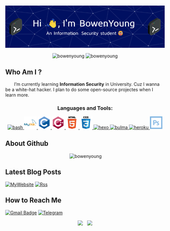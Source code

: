 <p align="center"><img src="./header.png"></p>
<p align="center"> <img src="https://komarev.com/ghpvc/?username=bowenyoung&label=Profile%20views&color=0e75b6&style=flat" alt="bowenyoung" /> <img src="https://visitor-badge.glitch.me/badge?page_id=bowenyoung.profile" alt="bowenyoung" /></p>

## Who Am I ?
&emsp;&emsp;I’m currently learning **Information Security** in University. Cuz I wanna be a white-hat hacker. I plan to do some open-source projectes when I learn more.

<h3 align="center">Languages and Tools:</h3>
<p align="center"><a href="https://www.gnu.org/software/bash/" target="_blank" rel="noreferrer"> <img src="https://www.vectorlogo.zone/logos/gnu_bash/gnu_bash-icon.svg" alt="bash" width="40" height="40"/> </a> <a href="https://www.mysql.com/" target="_blank" rel="noreferrer"> <img src="https://raw.githubusercontent.com/devicons/devicon/master/icons/mysql/mysql-original-wordmark.svg" alt="mysql" width="40" height="40"/> </a><a href="https://www.cprogramming.com/" target="_blank" rel="noreferrer"> <img src="https://raw.githubusercontent.com/devicons/devicon/master/icons/c/c-original.svg" alt="c" width="40" height="40"/> </a> <a href="https://www.w3schools.com/cpp/" target="_blank" rel="noreferrer"> <img src="https://raw.githubusercontent.com/devicons/devicon/master/icons/cplusplus/cplusplus-original.svg" alt="cplusplus" width="40" height="40"/> </a> <a href="https://www.w3.org/html/" target="_blank" rel="noreferrer"> <img src="https://raw.githubusercontent.com/devicons/devicon/master/icons/html5/html5-original-wordmark.svg" alt="html5" width="40" height="40"/><a href="https://www.w3schools.com/css/" target="_blank" rel="noreferrer"> <img src="https://raw.githubusercontent.com/devicons/devicon/master/icons/css3/css3-original-wordmark.svg" alt="css3" width="40" height="40"/> </a> <a href="hexo.io/" target="_blank" rel="noreferrer"> <img src="https://www.vectorlogo.zone/logos/hexoio/hexoio-icon.svg" alt="hexo" width="40" height="40"/> </a><a href="https://bulma.io/" target="_blank" rel="noreferrer"> <img src="https://raw.githubusercontent.com/gilbarbara/logos/804dc257b59e144eaca5bc6ffd16949752c6f789/logos/bulma.svg" alt="bulma" width="40" height="40"/> </a> <a href="https://heroku.com" target="_blank" rel="noreferrer"> <img src="https://www.vectorlogo.zone/logos/heroku/heroku-icon.svg" alt="heroku" width="40" height="40"/> </a>  <a href="https://www.photoshop.com/en" target="_blank" rel="noreferrer"> <img src="https://raw.githubusercontent.com/devicons/devicon/master/icons/photoshop/photoshop-line.svg" alt="photoshop" width="40" height="40"/> </a> </p>

## About Github
<p align="center">&nbsp;<img align="center" src="https://github-readme-stats.vercel.app/api?username=bowenyoung&show_icons=true&locale=en&theme=blue-green" alt="bowenyoung" /></p>


## Latest Blog Posts
<!-- BLOG-POST-LIST:START -->
<!-- BLOG-POST-LIST:END -->
[![MyWebsite](	https://img.shields.io/badge/website-000000?style=for-the-badge&logo=About.me&logoColor=white)](https://bowenyoung.cn)
[![Rss](https://img.shields.io/badge/rss-F88900?style=for-the-badge&logo=rss&logoColor=white)](https://bowenyoung.cn/atom.xml)

## How to Reach Me
[![Gmail Badge](https://img.shields.io/badge/Gmail-D14836?style=for-the-badge&logo=gmail&logoColor=white=mailto:yys958257943@gmail.com)](mailto:yys958257943@gmail.com)
[![Telegram](https://img.shields.io/badge/Telegram-2CA5E0?style=for-the-badge&logo=telegram&logoColor=white)](https://t.me/BowenYoung)

<p align="center"><img align="center" src="https://img.shields.io/badge/Made%20with-Markdown-1f425f.svg" />&emsp;<img align="center" src="https://img.shields.io/badge/Ask%20me-anything-1abc9c.svg" /></p>
